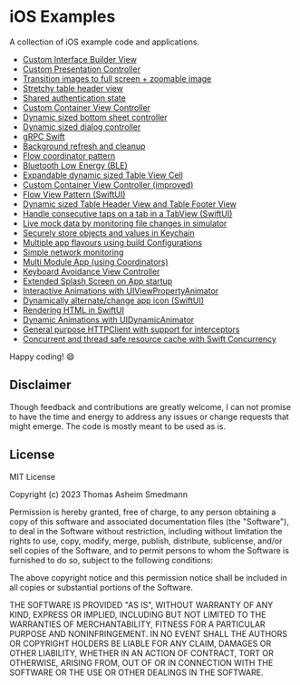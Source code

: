 # iOS Examples

A collection of iOS example code and applications.

- [Custom Interface Builder View](CustomInterfaceBuilderView)
- [Custom Presentation Controller](CustomPresentationController)
- [Transition images to full screen + zoomable image](FullScreenImageTransition)
- [Stretchy table header view](StretchyTableViewHeader)
- [Shared authentication state](SharedAppAuthState)
- [Custom Container View Controller](ContainerViewController)
- [Dynamic sized bottom sheet controller](BottomSheetController)
- [Dynamic sized dialog controller](DialogController)
- [gRPC Swift](GRPCFTW)
- [Background refresh and cleanup](BackgroundCleanup)
- [Flow coordinator pattern](FlowControllerPattern)
- [Bluetooth Low Energy (BLE)](BLEChat)
- [Expandable dynamic sized Table View Cell](ExpandableTableViewCell)
- [Custom Container View Controller (improved)](ImprovedContainerViewController)
- [Flow View Pattern (SwiftUI)](FlowViewPattern)
- [Dynamic sized Table Header View and Table Footer View](DynamicTableHeaderView)
- [Handle consecutive taps on a tab in a TabView (SwiftUI)](ConsecutiveTabTaps)
- [Live mock data by monitoring file changes in simulator](LiveMockData)
- [Securely store objects and values in Keychain](KeychainStorage)
- [Multiple app flavours using build Configurations](BuildConfigurations)
- [Simple network monitoring](NetworkMonitoring)
- [Multi Module App (using Coordinators)](FeatureModules)
- [Keyboard Avoidance View Controller](KeyboardAvoidance)
- [Extended Splash Screen on App startup](ExtendedSplashScreen)
- [Interactive Animations with UIViewPropertyAnimator](InteractiveAnimations)
- [Dynamically alternate/change app icon (SwiftUI)](AlternateAppIcon)
- [Rendering HTML in SwiftUI](SwiftUIHTML)
- [Dynamic Animations with UIDynamicAnimator](DynamicAnimations)
- [General purpose HTTPClient with support for interceptors](HTTPClient)
- [Concurrent and thread safe resource cache with Swift Concurrency](ResourceCache)

Happy coding! :smile:

## Disclaimer

Though feedback and contributions are greatly welcome, I can not promise to have the time and energy to address any issues or change requests that might emerge.
The code is mostly meant to be used as is.

## License

MIT License

Copyright (c) 2023 Thomas Asheim Smedmann

Permission is hereby granted, free of charge, to any person obtaining a copy
of this software and associated documentation files (the "Software"), to deal
in the Software without restriction, including without limitation the rights
to use, copy, modify, merge, publish, distribute, sublicense, and/or sell
copies of the Software, and to permit persons to whom the Software is
furnished to do so, subject to the following conditions:

The above copyright notice and this permission notice shall be included in all
copies or substantial portions of the Software.

THE SOFTWARE IS PROVIDED "AS IS", WITHOUT WARRANTY OF ANY KIND, EXPRESS OR
IMPLIED, INCLUDING BUT NOT LIMITED TO THE WARRANTIES OF MERCHANTABILITY,
FITNESS FOR A PARTICULAR PURPOSE AND NONINFRINGEMENT. IN NO EVENT SHALL THE
AUTHORS OR COPYRIGHT HOLDERS BE LIABLE FOR ANY CLAIM, DAMAGES OR OTHER
LIABILITY, WHETHER IN AN ACTION OF CONTRACT, TORT OR OTHERWISE, ARISING FROM,
OUT OF OR IN CONNECTION WITH THE SOFTWARE OR THE USE OR OTHER DEALINGS IN THE
SOFTWARE.
